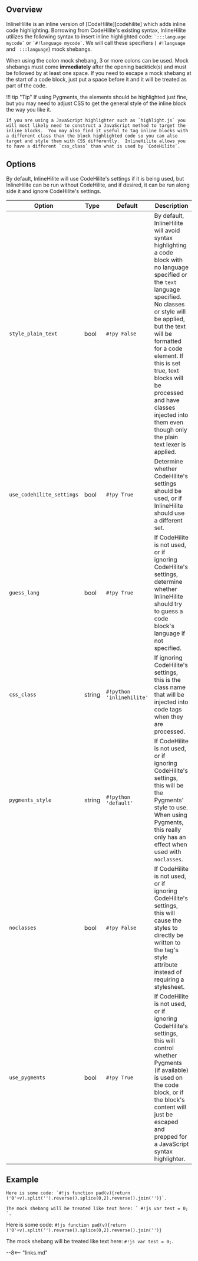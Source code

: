 ## Overview

InlineHilite is an inline version of [CodeHilite][codehilite] which adds inline code highlighting.  Borrowing from CodeHilite's existing syntax, InlineHilite utilizes the following syntax to insert inline highlighted code: `` `:::language mycode` `` or `` `#!language mycode` ``.  We will call these specifiers (` #!language` and ` :::language`) mock shebangs.

When using the colon mock shebang, 3 or more colons can be used.  Mock shebangs must come **immediately** after the opening backtick(s) and must be followed by at least one space.  If you need to escape a mock shebang at the start of a code block, just put a space before it and it will be treated as part of the code.

!!! tip "Tip"
    If using Pygments, the elements should be highlighted just fine, but you may need to adjust CSS to get the general style of the inline block the way you like it.

    If you are using a JavaScript highlighter such as `highlight.js` you will most likely need to construct a JavaScript method to target the inline blocks.  You may also find it useful to tag inline blocks with a different class than the block highlighted code so you can also target and style them with CSS differently.  InlineHilite allows you to have a different `css_class` than what is used by `CodeHilite`.

## Options

By default, InlineHilite will use CodeHilite's settings if it is being used, but InlineHilite can be run without CodeHilite, and if desired, it can be run along side it and ignore CodeHilite's settings.

Option                    | Type   | Default                   | Description
------------------------- | ------ | ------------------------- | -----------
`style_plain_text`        | bool   | `#!py False`              | By default, InlineHilite will avoid syntax highlighting a code block with no language specified or the `text` language specified.  No classes or style will be applied, but the text will be formatted for a code element.  If this is set true, text blocks will be processed and have classes injected into them even though only the plain text lexer is applied.
`use_codehilite_settings` | bool   | `#!py True`               | Determine whether CodeHilite's settings should be used, or if InlineHilite should use a different set.
`guess_lang`              | bool   | `#!py True`               | If CodeHilite is not used, or if ignoring CodeHilite's settings, determine whether InlineHilite should try to guess a code block's language if not specified.
`css_class`               | string | `#!python 'inlinehilite'` | If ignoring CodeHilite's settings, this is the class name that will be injected into code tags when they are processed.
`pygments_style`          | string | `#!python 'default'`      | If CodeHilite is not used, or if ignoring CodeHilite's settings, this will be the Pygments' style to use.  When using Pygments, this really only has an effect when used with `noclasses`.
`noclasses`               | bool   | `#!py False`              | If CodeHilite is not used, or if ignoring CodeHilite's settings, this will cause the styles to directly be written to the tag's style attribute instead of requiring a stylesheet.
`use_pygments`            | bool   | `#!py True`               | If CodeHilite is not used, or if ignoring CodeHilite's settings, this will control whether Pygments (if available) is used on the code block, or if the block's content will just be escaped and prepped for a JavaScript syntax highlighter.

## Example

```
Here is some code: `#!js function pad(v){return ('0'+v).split('').reverse().splice(0,2).reverse().join('')}`.

The mock shebang will be treated like text here: ` #!js var test = 0; `.
```

Here is some code: `#!js function pad(v){return ('0'+v).split('').reverse().splice(0,2).reverse().join('')}`

The mock shebang will be treated like text here: ` #!js var test = 0; `.

--8<-- "links.md"
